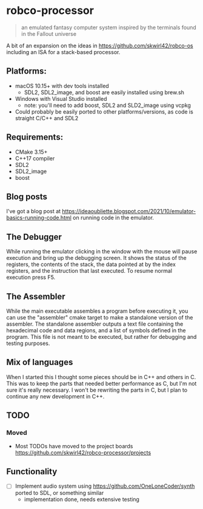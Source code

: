 # robco-processor
> an emulated fantasy computer system inspired by the terminals found in the Fallout universe

A bit of an expansion on the ideas in https://github.com/skwirl42/robco-os including an ISA for a stack-based processor.

## Platforms:
- macOS 10.15+ with dev tools installed
  * SDL2, SDL2_image, and boost are easily installed using brew.sh
- Windows with Visual Studio installed
  * note: you'll need to add boost, SDL2 and SLD2_image using vcpkg
- Could probably be easily ported to other platforms/versions, as code is straight C/C++ and SDL2

## Requirements:
- CMake 3.15+
- C++17 compiler
- SDL2
- SDL2_image
- boost

## Blog posts

I've got a blog post at https://ideaoubliette.blogspot.com/2021/10/emulator-basics-running-code.html on running code in the emulator.

## The Debugger
While running the emulator clicking in the window with the mouse will pause execution and bring up the debugging screen. It shows the status of the registers, the contents of the stack, the data pointed at by the index registers, and the instruction that last executed. To resume normal execution press F5.

## The Assembler
While the main executable assembles a program before executing it, you can use the "assembler" cmake target to make a standalone version of the assembler. The standalone assembler outputs a text file containing the hexadecimal code and data regions, and a list of symbols defined in the program. This file is not meant to be executed, but rather for debugging and testing purposes.

## Mix of languages
When I started this I thought some pieces should be in C++ and others in C. This was to keep the parts that needed better performance as C, but I'm not sure it's really necessary. I won't be rewriting the parts in C, but I plan to continue any new development in C++.

## TODO
### Moved
- Most TODOs have moved to the project boards https://github.com/skwirl42/robco-processor/projects
## Functionality
- [ ] Implement audio system using https://github.com/OneLoneCoder/synth ported to SDL, or something similar
  - implementation done, needs extensive testing
